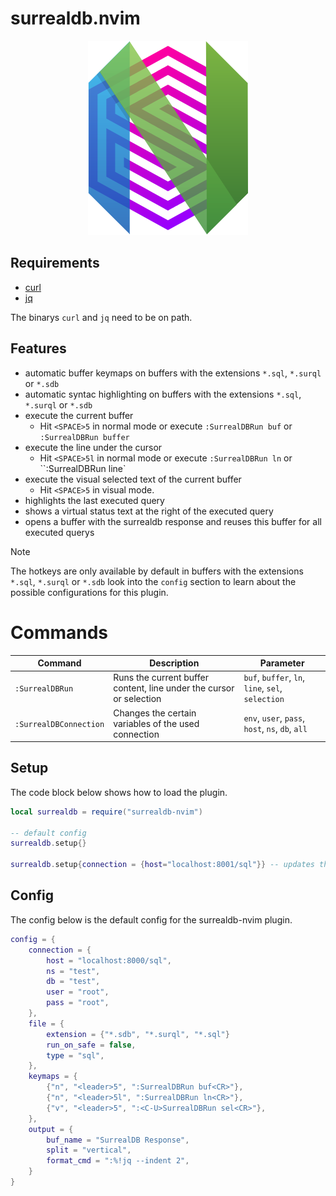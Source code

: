 # surrealdb.nvim
<p align="center">
	<img src="https://raw.githubusercontent.com/DariusCorvus/DariusCorvus/main/assets/surrealdb-nvim-256.png"/>
</p>

## Requirements

- [curl](https://curl.se)
- [jq](https://stedolan.github.io/jq/)

The binarys `curl` and `jq` need to be on path.

## Features
- automatic buffer keymaps on buffers with the extensions `*.sql`, `*.surql` or `*.sdb`
- automatic syntac highlighting on buffers with the extensions `*.sql`, `*.surql` or `*.sdb`
- execute the current buffer
	- Hit `<SPACE>5` in normal mode or execute `:SurrealDBRun buf` or `:SurrealDBRun buffer`
- execute the line under the cursor
	- Hit `<SPACE>5l` in normal mode or execute  `:SurrealDBRun ln` or ``:SurrealDBRun line`
- execute the visual selected text of the current buffer
	- Hit `<SPACE>5` in visual mode.
- highlights the last executed query
- shows a virtual status text at the right of the executed query
- opens a buffer with the surrealdb response and reuses this buffer for all executed querys

>[!note] 
>The hotkeys are only available by default in buffers with the extensions `*.sql`, `*.surql` or `*.sdb` 
>look into the `config` section to learn about the possible configurations for this plugin.

# Commands
|Command|Description|Parameter|
|---|---|---|
|`:SurrealDBRun`|Runs the current buffer content, line under the cursor or selection | `buf`, `buffer`, `ln`, `line`, `sel`, `selection`|
|`:SurrealDBConnection`|Changes the certain variables of the used connection | `env`, `user`, `pass`, `host`, `ns`, `db`, `all`|


## Setup
The code block below shows how to load the plugin.

```lua
local surrealdb = require("surrealdb-nvim")

-- default config
surrealdb.setup{}

surrealdb.setup{connection = {host="localhost:8001/sql"}} -- updates the key:value pair `host`.
```

## Config
The config below is the default config for the surrealdb-nvim plugin.

```lua
config = {
	connection = {
		host = "localhost:8000/sql",
		ns = "test",
		db = "test",
		user = "root",
		pass = "root",
	},
	file = {
		extension = {"*.sdb", "*.surql", "*.sql"}
		run_on_safe = false,
		type = "sql",
	},
	keymaps = {
		{"n", "<leader>5", ":SurrealDBRun buf<CR>"},
		{"n", "<leader>5l", ":SurrealDBRun ln<CR>"},
		{"v", "<leader>5", ":<C-U>SurrealDBRun sel<CR>"},
	},
	output = {
		buf_name = "SurrealDB Response",
		split = "vertical",
		format_cmd = ":%!jq --indent 2",
	}
}
```
